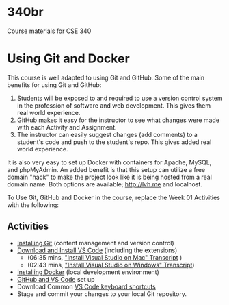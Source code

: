 # 340br

Course materials for CSE 340

# Using Git and Docker

This course is well adapted to using Git and GitHub. Some of the main benefits for using Git and GitHub:

1. Students will be exposed to and required to use a version control system in the profession of software and web development. This gives them real world experience.
2. GitHub makes it easy for the instructor to see what changes were made with each Activity and Assignment.
3. The instructor can easily suggest changes (add comments) to a student's code and push to the student's repo. This gives added real world experience.

It is also very easy to set up Docker with containers for Apache, MySQL, and phpMyAdmin. An added benefit is that this setup can utilize a free domain "hack" to make the project look like it is being hosted from a real domain name. Both options are available; http://lvh.me and localhost.

To Use Git, GitHub and Docker in the course, replace the Week 01 Activities with the following:

## Activities

- [Installing Git](https://ammonshepherd.github.io/340br/phpmotors/views/git.html) (content management and version control)
- [Download and Install VS Code](https://ammonshepherd.github.io/340br/phpmotors/views/vscode-install.html) (including the extensions)
  - (06:35 mins, ["Install Visual Studio on Mac" Transcript](https://docs.google.com/document/d/e/2PACX-1vSwncKnss-b1Q_3YO77IAmXnrsktSqCiFzWiX2Wyp_xwDumvyX4MhRbuJZ1YWdqIykvJ5-u2y5aAVzc/pub) )
  - (02:43 mins, ["Install Visual Studio on Windows" Transcript](https://docs.google.com/document/d/e/2PACX-1vQrnhEFxe6K4HwD1YHwn7q7ZSrLkvefihkb8mWui17mRAL5vBSKcZGlW7ocytlNlBW5rKRihcHuchdr/pub))
- [Installing Docker](https://ammonshepherd.github.io/340br/phpmotors/views/docker-setup.html) (local development environment)
- [GitHub and VS Code](https://ammonshepherd.github.io/340br/phpmotors/views/github-vscode-setup.html) set up
- Download Common [VS Code keyboard shortcuts](https://ammonshepherd.github.io/340br/phpmotors/downloads/code-shortcuts.pdf)
- Stage and commit your changes to your local Git repository.

